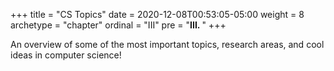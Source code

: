 +++
title = "CS Topics"
date = 2020-12-08T00:53:05-05:00
weight = 8
archetype = "chapter"
ordinal = "III"
pre = "<b>III. </b>"
+++


An overview of some of the most important topics, research areas, and cool ideas in computer science!
